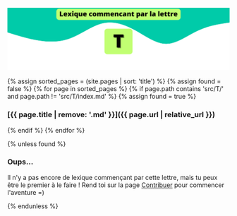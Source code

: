![T](../../assets/letters/T.png)

{% assign sorted_pages = (site.pages | sort: 'title') %}
{% assign found = false %}
{% for page in sorted_pages %}
{% if page.path contains 'src/T/' and page.path != 'src/T/index.md' %}
{% assign found = true %}
### [{{ page.title | remove: '.md' }}]({{ page.url | relative_url }})
{% endif %}
{% endfor %}

{% unless found %}
### Oups...

Il n'y a pas encore de lexique commençant par cette lettre, mais tu peux être le premier à le faire !
Rend toi sur la page [Contribuer](https://github.com/CryptoLexique/CryptoLexique/blob/main/.github/CONTRIBUTING.md) pour commencer l'aventure =)

{% endunless %}
